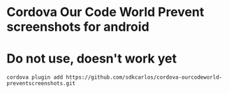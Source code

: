 # Cordova Our Code World Prevent screenshots for android

# Do not use, doesn't work yet

```batch
cordova plugin add https://github.com/sdkcarlos/cordova-ourcodeworld-preventscreenshots.git
```
